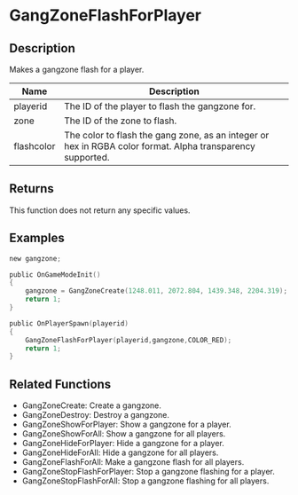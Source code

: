 # GangZoneFlashForPlayer

## Description

Makes a gangzone flash for a player.

| Name       | Description                                                                                                |
| ---------- | ---------------------------------------------------------------------------------------------------------- |
| playerid   | The ID of the player to flash the gangzone for.                                                            |
| zone       | The ID of the zone to flash.                                                                               |
| flashcolor | The color to flash the gang zone, as an integer or hex in RGBA color format. Alpha transparency supported. |

## Returns

This function does not return any specific values.

## Examples

```c
new gangzone;

public OnGameModeInit()
{
    gangzone = GangZoneCreate(1248.011, 2072.804, 1439.348, 2204.319);
    return 1;
}

public OnPlayerSpawn(playerid)
{
    GangZoneFlashForPlayer(playerid,gangzone,COLOR_RED);
    return 1;
}
```

## Related Functions

- GangZoneCreate: Create a gangzone.
- GangZoneDestroy: Destroy a gangzone.
- GangZoneShowForPlayer: Show a gangzone for a player.
- GangZoneShowForAll: Show a gangzone for all players.
- GangZoneHideForPlayer: Hide a gangzone for a player.
- GangZoneHideForAll: Hide a gangzone for all players.
- GangZoneFlashForAll: Make a gangzone flash for all players.
- GangZoneStopFlashForPlayer: Stop a gangzone flashing for a player.
- GangZoneStopFlashForAll: Stop a gangzone flashing for all players.
